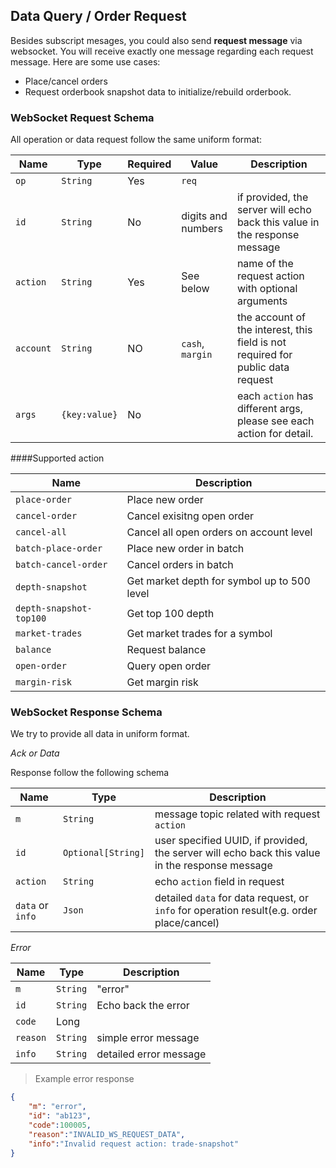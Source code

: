 ## Data Query / Order Request

Besides subscript mesages, you could also send **request message** via websocket. You will receive exactly one message regarding each 
request message. Here are some use cases: 

* Place/cancel orders 
* Request orderbook snapshot data to initialize/rebuild orderbook. 

### WebSocket Request Schema

All operation or data request follow the same uniform format:

 Name      | Type         | Required| Value                  |Description                                            
---------- | -------------| --------| ---------------------- | ---------------------------------------------------------------------------------------- 
 `op`      | `String`     | Yes     | `req`                  |                                                                                 
 `id`      | `String`     | No      | digits and numbers     | if provided, the server will echo back this value in the response message 
 `action`  | `String`     | Yes     | See below              | name of the request action with optional arguments  
 `account` | `String`     | NO      | `cash`, `margin`       | the account of the interest, this field is not required for public data request
 `args`    | `{key:value}`| No      |                        | each `action` has different args, please see each action for detail.


####Supported action


Name                    | Description
------------------------|---------------------------------
`place-order`           | Place new order
`cancel-order`          | Cancel exisitng open order
`cancel-all`            | Cancel all open orders on account level
`batch-place-order`     | Place new order in batch
`batch-cancel-order`    | Cancel orders in batch
`depth-snapshot`        | Get market depth for symbol up to 500 level
`depth-snapshot-top100` | Get top 100 depth
`market-trades`         | Get market trades for a symbol
`balance`               | Request balance
`open-order`            | Query open order
`margin-risk`           | Get margin risk


### WebSocket Response Schema

We try to provide all data in uniform format.

*Ack or Data*

Response follow the following schema

 Name          | Type               | Description                                                                                    
---------------| ------------------ | ---------------------------------------------------------------------------------------------- 
 `m`           | `String`           | message topic related with request `action`                                                                              
 `id`          | `Optional[String]` | user specified UUID, if provided, the server will echo back this value in the response message 
 `action`      | `String`           | echo `action` field in request    
 `data` or `info`| `Json`   | detailed `data` for data request, or `info` for operation result(e.g. order place/cancel)


*Error*

 Name          | Type               | Description                                                                                    
---------------| ------------------ | ---------------------------------------------------------------------------------------------- 
 `m`           | `String`           | "error"                                                                        
 `id`          | `String`           | Echo back the error 
 `code`        | Long               |
 `reason`      | `String`           | simple error  message
`info`         | `String`           | detailed error message


> Example error response

```json
{
    "m": "error",
    "id": "ab123",
    "code":100005,
    "reason":"INVALID_WS_REQUEST_DATA",
    "info":"Invalid request action: trade-snapshot"
}
```